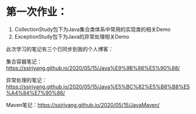# 第一次作业：

1. CollectionStudy包下为Java集合类体系中常用的实现类的相关Demo
2. ExceptionStudy包下为Java的异常处理相关Demo



此次学习的笔记有三个已同步到我的个人博客：



集合容器笔记：https://ssiriyang.github.io/2020/05/15/Java%E9%9B%86%E5%90%88/

异常处理的笔记：https://ssiriyang.github.io/2020/05/15/Java%E5%BC%82%E5%B8%B8%E5%A4%84%E7%90%86/

Maven笔记：https://ssiriyang.github.io/2020/05/15/JavaMaven/